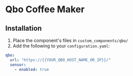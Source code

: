 # Qbo Coffee Maker
## Installation
1. Place the component's files in `custom_components/qbo/`
2. Add the following to your `configuration.yaml`:
```yaml
qbo:
  url: "https://{{YOUR_QBO_HOST_NAME_OR_IP}}/"
  sensor:
    - enabled: true
```